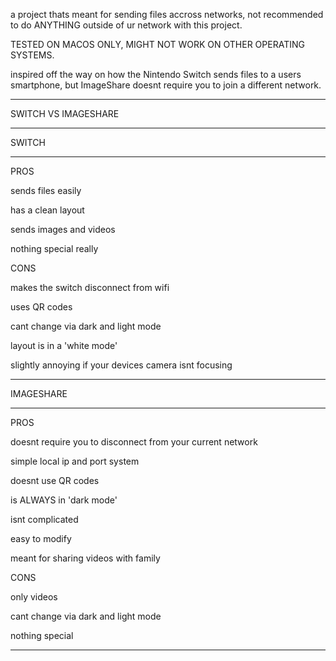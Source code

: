 a project thats meant for sending files accross networks, not recommended to do ANYTHING outside of ur network with this project.

TESTED ON MACOS ONLY, MIGHT NOT WORK ON OTHER OPERATING SYSTEMS.

inspired off the way on how the Nintendo Switch sends files to a users smartphone, but ImageShare doesnt require you to join a different network.

-----------------------------------

SWITCH VS IMAGESHARE

-----------------------------------

SWITCH

-----------------------------------

PROS

sends files easily

has a clean layout

sends images and videos

nothing special really

CONS

makes the switch disconnect from wifi

uses QR codes

cant change via dark and light mode

layout is in a 'white mode'

slightly annoying if your devices camera isnt focusing

-----------------------------------

IMAGESHARE

-----------------------------------

PROS

doesnt require you to disconnect from your current network

simple local ip and port system

doesnt use QR codes

is ALWAYS in 'dark mode'

isnt complicated

easy to modify

meant for sharing videos with family

CONS

only videos

cant change via dark and light mode

nothing special

-----------------------------------
